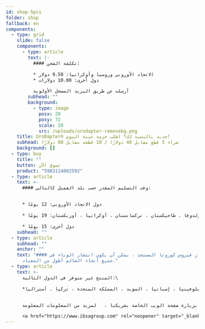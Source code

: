 ```yaml
---
id: shop-5pcs
folder: shop
fallback: en
components:
  - type: grid
    slide: false
    components:
      - type: article
        text: |-
          #### تكلفة الشحن:

          * الاتحاد الأوروبي وروسيا وأوكرانيا: 9.50 دولار
          * دول أخرى: 10.00 دولارات

          أرسلت عن طريق البريد المسجل الأولوية
        subhead: ""
        background:
          - type: image
            posx: 20
            posy: 72
            scale: 20
            src: /uploads/urodapter-removebg.png
    title: UroDapter® جديد بالنسبة لك؟ اطلب حزمة عينة اليوم!
    subhead: شراء 5 قطع مقابل 40 دولارًا / 10 قطعة مقابل 80 دولارًا
    background: []
  - type: buy
    title: ""
    button: تسوق الآن
    product: "5983114002592"
  - type: article
    text: >-
      #### وقت التسليم المقدر حسب بلد العميل كالتالي:


      * دول الاتحاد الأوروبي: 12 يومًا

      * روسيا ، أرمينيا ، أذربيجان ، جورجيا ، كازاخستان ، قيرغيزستان ، مولدوفا ، طاجيكستان ، تركمانستان ، أوكرانيا ، أوزبكستان: 19 يومًا

      * دول أخرى: 15 يومًا
    subhead: ""
  - type: article
    subhead: ""
    anchor: ""
    text: "#### بسبب انتشار فيروس كورونا المستجد ، يمكن أن يكون انتشار الوباء في
      جميع أنحاء العالم أطول من المعتاد."
  - type: article
    text: >-
      المنتج غير متوفر في الدول التالية:\

      *ألبانيا ، النمسا ، بيلاروسيا ، بلجيكا ، البوسنة ، بلغاريا ، كرواتيا ، جمهورية التشيك ، قبرص ، الدنمارك ، إستونيا ، فنلندا ، فرنسا ، ألمانيا ، كوسوفو ، اليونان ، المجر ، أيرلندا ، إيطاليا ، لاتفيا ، ليتوانيا ، لوكسمبورغ ، مقدونيا الشمالية ، مالطا ، هولندا ، بولندا ، البرتغال ، رومانيا ، صربيا ، سلوفاكيا ، سلوفينيا ، إسبانيا ، السويد ، المملكة المتحدة ، تركيا ، أستراليا* 


      ونيوزيلندا. قم بزيارة صفحة الويب الخاصة بشريكنا ،   لمزيد من المعلومات المعلومة: \

      <a href="https://www.ibsagroup.com" rel="noopener" target="_blank">https://www.ibsagroup.com</a>
---
```

